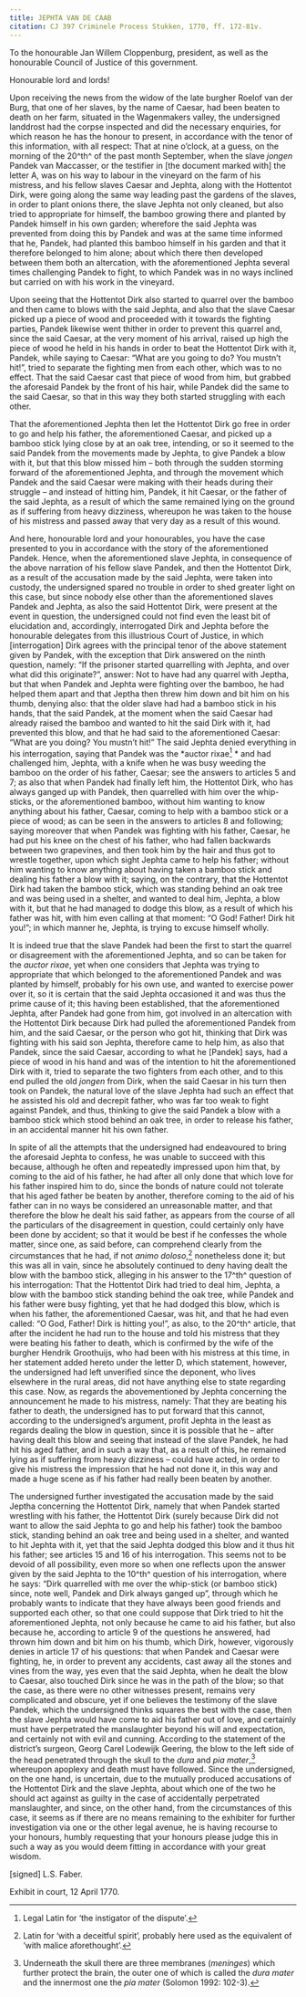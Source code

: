 ```yaml
---
title: JEPHTA VAN DE CAAB
citation: CJ 397 Criminele Process Stukken, 1770, ff. 172-81v.
---
```


To the honourable Jan Willem Cloppenburg, president, as well as the honourable Council of Justice of this government.

Honourable lord and lords!

Upon receiving the news from the widow of the late burgher Roelof van der Burg, that one of her slaves, by the name of Caesar, had been beaten to death on her farm, situated in the Wagenmakers valley, the undersigned landdrost had the corpse inspected and did the necessary enquiries, for which reason he has the honour to present, in accordance with the tenor of this information, with all respect: That at nine o’clock, at a guess, on the morning of the 20^th^ of the past month September, when the slave *jongen* Pandek van Maccasser, or the testifier in \[the document marked with\] the letter A, was on his way to labour in the vineyard on the farm of his mistress, and his fellow slaves Caesar and Jephta, along with the Hottentot Dirk, were going along the same way leading past the gardens of the slaves, in order to plant onions there, the slave Jephta not only cleaned, but also tried to appropriate for himself, the bamboo growing there and planted by Pandek himself in his own garden; wherefore the said Jephta was prevented from doing this by Pandek and was at the same time informed that he, Pandek, had planted this bamboo himself in his garden and that it therefore belonged to him alone; about which there then developed between them both an altercation, with the aforementioned Jephta several times challenging Pandek to fight, to which Pandek was in no ways inclined but carried on with his work in the vineyard.

Upon seeing that the Hottentot Dirk also started to quarrel over the bamboo and then came to blows with the said Jephta, and also that the slave Caesar picked up a piece of wood and proceeded with it towards the fighting parties, Pandek likewise went thither in order to prevent this quarrel and, since the said Caesar, at the very moment of his arrival, raised up high the piece of wood he held in his hands in order to beat the Hottentot Dirk with it, Pandek, while saying to Caesar: “What are you going to do? You mustn’t hit!”, tried to separate the fighting men from each other, which was to no effect. That the said Caesar cast that piece of wood from him, but grabbed the aforesaid Pandek by the front of his hair, while Pandek did the same to the said Caesar, so that in this way they both started struggling with each other.

That the aforementioned Jephta then let the Hottentot Dirk go free in order to go and help his father, the aforementioned Caesar, and picked up a bamboo stick lying close by at an oak tree, intending, or so it seemed to the said Pandek from the movements made by Jephta, to give Pandek a blow with it, but that this blow missed him – both through the sudden storming forward of the aforementioned Jephta, and through the movement which Pandek and the said Caesar were making with their heads during their struggle – and instead of hitting him, Pandek, it hit Caesar, or the father of the said Jephta, as a result of which the same remained lying on the ground as if suffering from heavy dizziness, whereupon he was taken to the house of his mistress and passed away that very day as a result of this wound.

And here, honourable lord and your honourables, you have the case presented to you in accordance with the story of the aforementioned Pandek. Hence, when the aforementioned slave Jephta, in consequence of the above narration of his fellow slave Pandek, and then the Hottentot Dirk, as a result of the accusation made by the said Jephta, were taken into custody, the undersigned spared no trouble in order to shed greater light on this case, but since nobody else other than the aforementioned slaves Pandek and Jephta, as also the said Hottentot Dirk, were present at the event in question, the undersigned could not find even the least bit of elucidation and, accordingly, interrogated Dirk and Jephta before the honourable delegates from this illustrious Court of Justice, in which \[interrogation\] Dirk agrees with the principal tenor of the above statement given by Pandek, with the exception that Dirk answered on the ninth question, namely: “If the prisoner started quarrelling with Jephta, and over what did this originate?”, answer: Not to have had any quarrel with Jeptha, but that when Pandek and Jephta were fighting over the bamboo, he had helped them apart and that Jeptha then threw him down and bit him on his thumb, denying also: that the older slave had had a bamboo stick in his hands, that the said Pandek, at the moment when the said Caesar had already raised the bamboo and wanted to hit the said Dirk with it, had prevented this blow, and that he had said to the aforementioned Caesar: “What are you doing? You mustn’t hit!” The said Jephta denied everything in his interrogation, saying that Pandek was the *auctor rixae[^1] * and had challenged him, Jephta, with a knife when he was busy weeding the bamboo on the order of his father, Caesar; see the answers to articles 5 and 7; as also that when Pandek had finally left him, the Hottentot Dirk, who has always ganged up with Pandek, then quarrelled with him over the whip-sticks, or the aforementioned bamboo, without him wanting to know anything about his father, Caesar, coming to help with a bamboo stick or a piece of wood; as can be seen in the answers to articles 8 and following; saying moreover that when Pandek was fighting with his father, Caesar, he had put his knee on the chest of his father, who had fallen backwards between two grapevines, and then took him by the hair and thus got to wrestle together, upon which sight Jephta came to help his father; without him wanting to know anything about having taken a bamboo stick and dealing his father a blow with it; saying, on the contrary, that the Hottentot Dirk had taken the bamboo stick, which was standing behind an oak tree and was being used in a shelter, and wanted to deal him, Jephta, a blow with it, but that he had managed to dodge this blow, as a result of which his father was hit, with him even calling at that moment: “O God! Father! Dirk hit you!”; in which manner he, Jephta, is trying to excuse himself wholly.

It is indeed true that the slave Pandek had been the first to start the quarrel or disagreement with the aforementioned Jephta, and so can be taken for the *auctor rixae*, yet when one considers that Jephta was trying to appropriate that which belonged to the aforementioned Pandek and was planted by himself, probably for his own use, and wanted to exercise power over it, so it is certain that the said Jephta occasioned it and was thus the prime cause of it; this having been established, that the aforementioned Jephta, after Pandek had gone from him, got involved in an altercation with the Hottentot Dirk because Dirk had pulled the aforementioned Pandek from him, and the said Caesar, or the person who got hit, thinking that Dirk was fighting with his said son Jephta, therefore came to help him, as also that Pandek, since the said Caesar, according to what he \[Pandek\] says, had a piece of wood in his hand and was of the intention to hit the aforementioned Dirk with it, tried to separate the two fighters from each other, and to this end pulled the old *jongen* from Dirk, when the said Caesar in his turn then took on Pandek, the natural love of the slave Jephta had such an effect that he assisted his old and decrepit father, who was far too weak to fight against Pandek, and thus, thinking to give the said Pandek a blow with a bamboo stick which stood behind an oak tree, in order to release his father, in an accidental manner hit his own father.

In spite of all the attempts that the undersigned had endeavoured to bring the aforesaid Jephta to confess, he was unable to succeed with this because, although he often and repeatedly impressed upon him that, by coming to the aid of his father, he had after all only done that which love for his father inspired him to do, since the bonds of nature could not tolerate that his aged father be beaten by another, therefore coming to the aid of his father can in no ways be considered an unreasonable matter, and that therefore the blow he dealt his said father, as appears from the course of all the particulars of the disagreement in question, could certainly only have been done by accident; so that it would be best if he confesses the whole matter, since one, as said before, can comprehend clearly from the circumstances that he had, if not *animo doloso*,[^2] nonetheless done it; but this was all in vain, since he absolutely continued to deny having dealt the blow with the bamboo stick, alleging in his answer to the 17^th^ question of his interrogation: That the Hottentot Dirk had tried to deal him, Jephta, a blow with the bamboo stick standing behind the oak tree, while Pandek and his father were busy fighting, yet that he had dodged this blow, which is when his father, the aforementioned Caesar, was hit, and that he had even called: “O God, Father! Dirk is hitting you!”, as also, to the 20^th^ article, that after the incident he had run to the house and told his mistress that they were beating his father to death, which is confirmed by the wife of the burgher Hendrik Groothuijs, who had been with his mistress at this time, in her statement added hereto under the letter D, which statement, however, the undersigned had left unverified since the deponent, who lives elsewhere in the rural areas, did not have anything else to state regarding this case. Now, as regards the abovementioned by Jephta concerning the announcement he made to his mistress, namely: That they are beating his father to death, the undersigned has to put forward that this cannot, according to the undersigned’s argument, profit Jephta in the least as regards dealing the blow in question, since it is possible that he – after having dealt this blow and seeing that instead of the slave Pandek, he had hit his aged father, and in such a way that, as a result of this, he remained lying as if suffering from heavy dizziness – could have acted, in order to give his mistress the impression that he had not done it, in this way and made a huge scene as if his father had really been beaten by another.

The undersigned further investigated the accusation made by the said Jeptha concerning the Hottentot Dirk, namely that when Pandek started wrestling with his father, the Hottentot Dirk (surely because Dirk did not want to allow the said Jephta to go and help his father) took the bamboo stick, standing behind an oak tree and being used in a shelter, and wanted to hit Jephta with it, yet that the said Jephta dodged this blow and it thus hit his father; see articles 15 and 16 of his interrogation. This seems not to be devoid of all possibility, even more so when one reflects upon the answer given by the said Jephta to the 10^th^ question of his interrogation, where he says: “Dirk quarrelled with me over the whip-stick (or bamboo stick) since, note well, Pandek and Dirk always ganged up”, through which he probably wants to indicate that they have always been good friends and supported each other, so that one could suppose that Dirk tried to hit the aforementioned Jephta, not only because he came to aid his father, but also because he, according to article 9 of the questions he answered, had thrown him down and bit him on his thumb, which Dirk, however, vigorously denies in article 17 of his questions: that when Pandek and Caesar were fighting, he, in order to prevent any accidents, cast away all the stones and vines from the way, yes even that the said Jephta, when he dealt the blow to Caesar, also touched Dirk since he was in the path of the blow; so that the case, as there were no other witnesses present, remains very complicated and obscure, yet if one believes the testimony of the slave Pandek, which the undersigned thinks squares the best with the case, then the slave Jephta would have come to aid his father out of love, and certainly must have perpetrated the manslaughter beyond his will and expectation, and certainly not with evil and cunning. According to the statement of the district’s surgeon, Georg Carel Lodewijk Geering, the blow to the left side of the head penetrated through the skull to the *dura* and *pia mater*,[^3] whereupon apoplexy and death must have followed. Since the undersigned, on the one hand, is uncertain, due to the mutually produced accusations of the Hottentot Dirk and the slave Jephta, about which one of the two he should act against as guilty in the case of accidentally perpetrated manslaughter, and since, on the other hand, from the circumstances of this case, it seems as if there are no means remaining to the exhibiter for further investigation via one or the other legal avenue, he is having recourse to your honours, humbly requesting that your honours please judge this in such a way as you would deem fitting in accordance with your great wisdom.

\[signed\] L.S. Faber.

Exhibit in court, 12 April 1770.

[^1]: Legal Latin for ‘the instigator of the dispute’.

[^2]: Latin for ‘with a deceitful spirit’, probably here used as the equivalent of ‘with malice aforethought’.

[^3]: Underneath the skull there are three membranes (*meninges*) which further protect the brain, the outer one of which is called the *dura mater* and the innermost one the *pia mater* (Solomon 1992: 102-3).